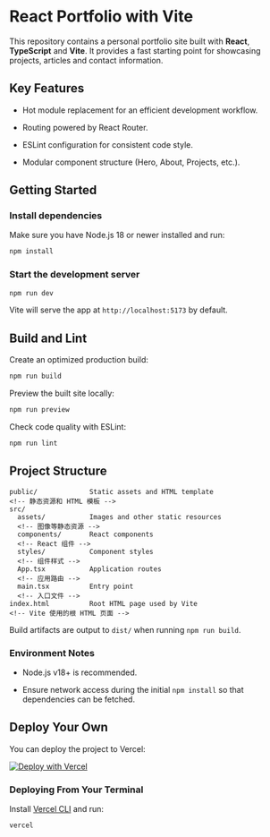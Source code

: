 # React Portfolio with Vite
<!-- 使用 Vite 构建的 React 个人作品集 -->

This repository contains a personal portfolio site built with **React**, **TypeScript** and **Vite**. It provides a fast starting point for showcasing projects, articles and contact information.
<!-- 该仓库包含一个使用 React、TypeScript 和 Vite 构建的个人作品集站点，可用于快速展示项目、文章和联系方式。 -->

## Key Features
<!-- 主要特性 -->

- Hot module replacement for an efficient development workflow.
<!-- 通过热模块替换提升开发效率 -->
- Routing powered by React Router.
<!-- 使用 React Router 实现路由功能 -->
- ESLint configuration for consistent code style.
<!-- 使用 ESLint 保持统一的代码风格 -->
- Modular component structure (Hero, About, Projects, etc.).
<!-- 模块化组件结构（Hero、About、Projects 等） -->

## Getting Started
<!-- 快速开始 -->

### Install dependencies
<!-- 安装依赖 -->

Make sure you have Node.js 18 or newer installed and run:
<!-- 请确保已安装 Node.js 18 或更高版本，然后运行： -->

```bash
npm install
```

### Start the development server
<!-- 启动开发服务器 -->

```bash
npm run dev
```

Vite will serve the app at `http://localhost:5173` by default.
<!-- 默认情况下，Vite 会在 http://localhost:5173 提供应用程序 -->

## Build and Lint
<!-- 构建与代码检查 -->

Create an optimized production build:
<!-- 生成优化后的生产环境构建： -->

```bash
npm run build
```

Preview the built site locally:
<!-- 在本地预览构建后的站点： -->

```bash
npm run preview
```

Check code quality with ESLint:
<!-- 使用 ESLint 检查代码质量： -->

```bash
npm run lint
```

## Project Structure
<!-- 项目结构 -->

```
public/             Static assets and HTML template
<!-- 静态资源和 HTML 模板 -->
src/
  assets/           Images and other static resources
  <!-- 图像等静态资源 -->
  components/       React components
  <!-- React 组件 -->
  styles/           Component styles
  <!-- 组件样式 -->
  App.tsx           Application routes
  <!-- 应用路由 -->
  main.tsx          Entry point
  <!-- 入口文件 -->
index.html          Root HTML page used by Vite
<!-- Vite 使用的根 HTML 页面 -->
```

Build artifacts are output to `dist/` when running `npm run build`.
<!-- 运行 `npm run build` 时构建产物会生成到 dist/ 目录 -->

### Environment Notes
<!-- 环境注意事项 -->

- Node.js v18+ is recommended.
<!-- 推荐使用 Node.js v18+ -->
- Ensure network access during the initial `npm install` so that dependencies can be fetched.
<!-- 初次执行 `npm install` 时请保持网络畅通以便下载依赖 -->

## Deploy Your Own
<!-- 部署你的站点 -->

You can deploy the project to Vercel:
<!-- 可以将项目部署到 Vercel -->

[![Deploy with Vercel](https://vercel.com/button)](https://vercel.com/new/clone?repository-url=https://github.com/vercel/vercel/tree/main/examples/vite-react&template=vite-react)

### Deploying From Your Terminal
<!-- 通过命令行部署 -->

Install [Vercel CLI](https://vercel.com/download) and run:
<!-- 安装 Vercel CLI 后执行： -->

```bash
vercel
```
